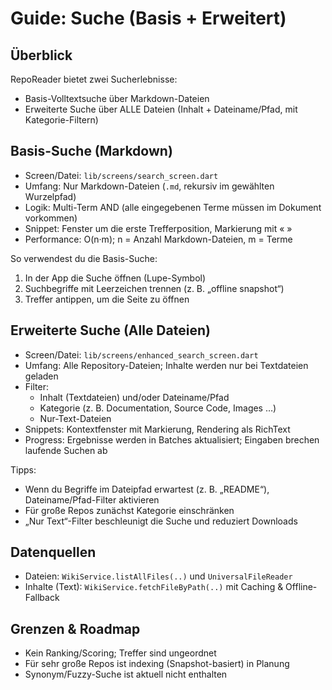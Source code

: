 # Guide: Suche (Basis + Erweitert)

## Überblick
RepoReader bietet zwei Sucherlebnisse:
- Basis-Volltextsuche über Markdown-Dateien
- Erweiterte Suche über ALLE Dateien (Inhalt + Dateiname/Pfad, mit Kategorie-Filtern)

## Basis-Suche (Markdown)
- Screen/Datei: `lib/screens/search_screen.dart`
- Umfang: Nur Markdown-Dateien (`.md`, rekursiv im gewählten Wurzelpfad)
- Logik: Multi-Term AND (alle eingegebenen Terme müssen im Dokument vorkommen)
- Snippet: Fenster um die erste Trefferposition, Markierung mit « »
- Performance: O(n·m); n = Anzahl Markdown-Dateien, m = Terme

So verwendest du die Basis-Suche:
1. In der App die Suche öffnen (Lupe-Symbol)
2. Suchbegriffe mit Leerzeichen trennen (z. B. „offline snapshot“)
3. Treffer antippen, um die Seite zu öffnen

## Erweiterte Suche (Alle Dateien)
- Screen/Datei: `lib/screens/enhanced_search_screen.dart`
- Umfang: Alle Repository-Dateien; Inhalte werden nur bei Textdateien geladen
- Filter:
  - Inhalt (Textdateien) und/oder Dateiname/Pfad
  - Kategorie (z. B. Documentation, Source Code, Images …)
  - Nur-Text-Dateien
- Snippets: Kontextfenster mit Markierung, Rendering als RichText
- Progress: Ergebnisse werden in Batches aktualisiert; Eingaben brechen laufende Suchen ab

Tipps:
- Wenn du Begriffe im Dateipfad erwartest (z. B. „README“), Dateiname/Pfad-Filter aktivieren
- Für große Repos zunächst Kategorie einschränken
- „Nur Text“-Filter beschleunigt die Suche und reduziert Downloads

## Datenquellen
- Dateien: `WikiService.listAllFiles(..)` und `UniversalFileReader`
- Inhalte (Text): `WikiService.fetchFileByPath(..)` mit Caching & Offline-Fallback

## Grenzen & Roadmap
- Kein Ranking/Scoring; Treffer sind ungeordnet
- Für sehr große Repos ist indexing (Snapshot-basiert) in Planung
- Synonym/Fuzzy-Suche ist aktuell nicht enthalten

